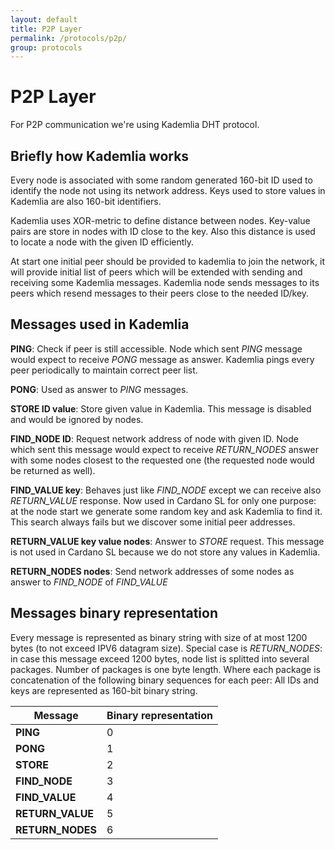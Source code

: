 ```yaml
---
layout: default
title: P2P Layer
permalink: /protocols/p2p/
group: protocols
---
```


# P2P Layer

For P2P communication we're using Kademlia DHT protocol.

## Briefly how Kademlia works

Every node is associated with some random generated 160-bit ID used to identify the node not using its network address. Keys used to store values in Kademlia are also 160-bit identifiers.

Kademlia uses XOR-metric to define distance between nodes. Key-value pairs are store in nodes with ID close to the key. Also this distance is used to locate
a node with the given ID efficiently.

At start one initial peer should be provided to kademlia to join the network, it will provide initial list of peers which will be extended with sending and receiving some Kademlia messages. Kademlia node sends messages to its peers which resend messages to their peers close to the needed ID/key.

## Messages used in Kademlia

**PING**: Check if peer is still accessible. Node which sent *PING* message would expect to receive *PONG* message as answer. Kademlia pings every peer periodically to maintain correct peer list.

**PONG**: Used as answer to *PING* messages.

**STORE ID value**: Store given value in Kademlia. This message is disabled and would be ignored by nodes.

**FIND\_NODE ID**: Request network address of node with given ID. Node which sent this message would expect to receive *RETURN\_NODES* answer with some nodes closest to the requested one (the requested node would be returned as well).

**FIND\_VALUE key**: Behaves just like *FIND\_NODE* except we can receive also *RETURN\_VALUE* response. Now used in Cardano SL for only one purpose: at the node start we generate some random key and ask Kademlia to find it. This search always fails but we discover some initial peer addresses.

**RETURN\_VALUE key value nodes**: Answer to *STORE* request. This message is not used in Cardano SL because we do not store any values in Kademlia.

**RETURN\_NODES nodes**: Send network addresses of some nodes as answer to *FIND\_NODE* of *FIND\_VALUE*

## Messages binary representation

Every message is represented as binary string with size of at most 1200 bytes (to not exceed IPV6 datagram size).
Special case is *RETURN\_NODES*: in case this message exceed 1200 bytes, node list is splitted into several packages. Number of packages is one byte length.
Where each package is concatenation of the following binary sequences for each peer:
    <Peer ID><Peer host><Peer port>
All IDs and keys are represented as 160-bit binary string.

| Message           | Binary representation                                          |
|-------------------|----------------------------------------------------------------|
| **PING**          | 0<Our ID>                                                      |
| **PONG**          | 1<Our ID>                                                      |
| **STORE**         | 2<Our ID><Key><Value>                                          |
| **FIND_NODE**     | 3<Our ID><Destination ID>                                      |
| **FIND\_VALUE**   | 4<Our ID><Key>                                                 |
| **RETURN\_VALUE** | 5<Our ID><Destination ID><Value>                               |
| **RETURN\_NODES** | 6<Our ID><Number of packages><Destination ID><Packages> |
